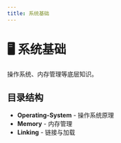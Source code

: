 ```yaml
---
title: 系统基础
---
```


# 🖥️ 系统基础

操作系统、内存管理等底层知识。

## 目录结构

- **Operating-System** - 操作系统原理
- **Memory** - 内存管理
- **Linking** - 链接与加载
